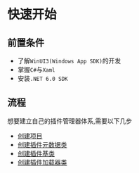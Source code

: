 # 快速开始

## 前置条件

- 了解`WinUI3(Windows App SDK)`的开发
- 掌握`C#`与`Xaml`
- 安装`.NET 6.0 SDK`

## 流程

想要建立自己的插件管理器体系,需要以下几步
- [创建项目](/zh/init/customloader)
- [创建插件元数据类](/zh/init/metaplugin)
- [创建插件基类](/zh/init/iplugin)
- [创建插件加载器类](/zh/init/customloaderclass)
